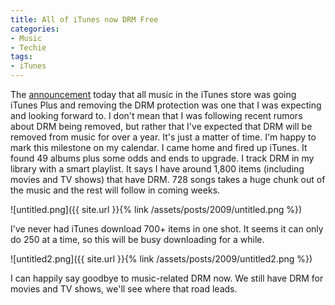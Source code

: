 ```yaml
---
title: All of iTunes now DRM Free
categories:
- Music
- Techie
tags:
- iTunes
---
```


The [announcement](http://blog.wired.com/business/2009/01/apple-promises.html) today that all music in the iTunes store was going iTunes Plus and removing the DRM protection was one that I was expecting and looking forward to. I don't mean that I was following recent rumors about DRM being removed, but rather that I've expected that DRM will be removed from music for over a year. It's just a matter of time. I'm happy to mark this milestone on my calendar.
I came home and fired up iTunes. It found 49 albums plus some odds and ends to upgrade. I track DRM in my library with a smart playlist. It says I have around 1,800 items (including movies and TV shows) that have DRM. 728 songs takes a huge chunk out of the music and the rest will follow in coming weeks.

![untitled.png]({{ site.url }}{% link /assets/posts/2009/untitled.png %})

I've never had iTunes download 700+ items in one shot. It seems it can only do 250 at a time, so this will be busy downloading for a while.

![untitled2.png]({{ site.url }}{% link /assets/posts/2009/untitled2.png %})

I can happily say goodbye to music-related DRM now. We still have DRM for movies and TV shows, we'll see where that road leads.
